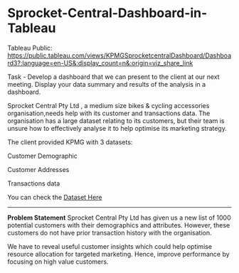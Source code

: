 # Sprocket-Central-Dashboard-in-Tableau

Tableau Public: https://public.tableau.com/views/KPMGSprocketcentralDashboard/Dashboard3?:language=en-US&:display_count=n&:origin=viz_share_link


Task - Develop a dashboard that we can present to the client at our next meeting. Display your data summary and results of the analysis in a dashboard. 


Sprocket Central Pty Ltd , a medium size bikes & cycling accessories organisation,needs help with its customer and transactions data. The organisation has a large dataset relating to its customers, but their team is unsure how to effectively analyse it to help optimise its marketing strategy.

The client provided KPMG with 3 datasets:

Customer Demographic

Customer Addresses

Transactions data

You can check the [Dataset Here](https://cdn-assets.theforage.com/vinternship_modules/kpmg_data_analytics/KPMG_VI_New_raw_data_update_final.xlsx)
****************************************
**Problem Statement**
Sprocket Central Pty Ltd has given us a new list of 1000 potential customers with their demographics and attributes. However, these customers do not have prior transaction history with the organisation.

We have to reveal useful customer insights which could help optimise resource allocation for targeted marketing. Hence, improve performance by focusing on high value customers.
